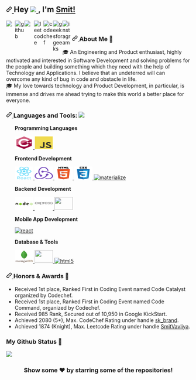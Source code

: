 <!DOCTYPE html>
<html lang="en">
<head>
    <meta charset="UTF-8">
    <meta http-equiv="X-UA-Compatible" content="IE=edge">
    <meta name="viewport" content="width=device-width, initial-scale=1.0">
</head>
<body>
    <article class="markdown-body entry-content container-lg f5" itemprop="text">
        <h2 dir="auto">
            <a id="user-content-hey--im-smit" class="anchor" aria-hidden="true" href="#hey--im-smit">
                <svg class="octicon octicon-link" viewBox="0 0 16 16" version="1.1" width="16" height="16" aria-hidden="true">
                    <path fill-rule="evenodd" d="M7.775 3.275a.75.75 0 001.06 1.06l1.25-1.25a2 2 0 112.83 2.83l-2.5 2.5a2 2 0 01-2.83 0 .75.75 0 00-1.06 1.06 3.5 3.5 0 004.95 0l2.5-2.5a3.5 3.5 0 00-4.95-4.95l-1.25 1.25zm-4.69 9.64a2 2 0 010-2.83l2.5-2.5a2 2 0 012.83 0 .75.75 0 001.06-1.06 3.5 3.5 0 00-4.95 0l-2.5 2.5a3.5 3.5 0 004.95 4.95l1.25-1.25a.75.75 0 00-1.06-1.06l-1.25 1.25a2 2 0 01-2.83 0z"></path>
                </svg>
            </a>Hey <a target="_blank" rel="noopener noreferrer" href="https://github.com/TheDudeThatCode/TheDudeThatCode/blob/master/Assets/Hi.gif">
                <img src="https://github.com/TheDudeThatCode/TheDudeThatCode/raw/master/Assets/Hi.gif" width="29px" style="max-width: 100%;">
            </a>, I'm <a href="https://www.linkedin.com/in/smit-vavliya-300820202/" rel="nofollow">Smit!</a>
        </h2>
        <a href="https://www.linkedin.com/in/smit-vavliya-300820202/" rel="nofollow">
            <img align="left" width="24px" src="https://camo.githubusercontent.com/d659d2bac00c01b42bffbae84bdc121e828b8fecd5b4949ffa2575f5d9e4a371/68747470733a2f2f63646e2e6a7364656c6976722e6e65742f6e706d2f73696d706c652d69636f6e734076332f69636f6e732f6c696e6b6564696e2e737667" data-canonical-src="https://cdn.jsdelivr.net/npm/simple-icons@v3/icons/linkedin.svg" style="max-width: 100%;">
        </a>
        <a href="https://github.com/SmitVavliya" rel="nofollow">
            <img align="left" width="26px" 
src="https://cdn.jsdelivr.net/npm/simple-icons@3.0.1/icons/github.svg" class="w-6 h-6 sm:w-8 sm:h-8 mr-1 sm:mr-4" alt="github" style="max-width: 100%;">
        </a>
        <a href="mailto:srvavliya79@gmail.com">
            <img align="left" width="26px" src="https://camo.githubusercontent.com/c9a89a6426081483aa6cd371bdecae44045961437b349ea97097d476978436f4/68747470733a2f2f63646e2e6a7364656c6976722e6e65742f6e706d2f73696d706c652d69636f6e734076332f69636f6e732f676d61696c2e737667" data-canonical-src="https://cdn.jsdelivr.net/npm/simple-icons@v3/icons/gmail.svg" style="max-width: 100%;">
        </a>
        <a href="https://leetcode.com/SmitVavliya/" rel="nofollow">
            <img align="left" width="26px"
src="https://cdn.jsdelivr.net/npm/simple-icons@3.1.0/icons/leetcode.svg" class="w-6 h-6 sm:w-8 sm:h-8 mr-1 sm:mr-4" alt="leetcode" style="max-width: 100%;">
        </a>
        <a href="https://www.codechef.com/users/sk_brand" rel="nofollow">
            <img align="left" width="26px"
src="https://cdn.jsdelivr.net/npm/simple-icons@3.1.0/icons/codechef.svg" class="w-6 h-6 sm:w-8 sm:h-8 mr-1 sm:mr-4" alt="codechef" style="max-width: 100%;">
        </a>
        <a href="https://auth.geeksforgeeks.org/user/smitvavliya2276/practice/" rel="nofollow">
            <img align="left" width="26px"
src="https://cdn.jsdelivr.net/npm/simple-icons@3.1.0/icons/geeksforgeeks.svg" class="w-6 h-6 sm:w-8 sm:h-8 mr-1 sm:mr-4" alt="geeksforgeeks" style="max-width: 100%;">
        </a>
        <a href="https://www.youtube.com/channel/UCBGOUQHNNtNGcGzVq5rIXjw" rel="nofollow">
            <img align="left" width="26px"
src="https://cdn.jsdelivr.net/npm/simple-icons@3.0.1/icons/instagram.svg" class="w-6 h-6 sm:w-8 sm:h-8 mr-1 sm:mr-4" alt="instagram" style="max-width: 100%;">
        </a>
        <br>
        <h3 dir="auto">
            <a id="user-content-about-me-" class="anchor" aria-hidden="true" href="#about-me-">
            <svg class="octicon octicon-link" viewBox="0 0 16 16" version="1.1" width="16" height="16" aria-hidden="true">
                <path fill-rule="evenodd" d="M7.775 3.275a.75.75 0 001.06 1.06l1.25-1.25a2 2 0 112.83 2.83l-2.5 2.5a2 2 0 01-2.83 0 .75.75 0 00-1.06 1.06 3.5 3.5 0 004.95 0l2.5-2.5a3.5 3.5 0 00-4.95-4.95l-1.25 1.25zm-4.69 9.64a2 2 0 010-2.83l2.5-2.5a2 2 0 012.83 0 .75.75 0 001.06-1.06 3.5 3.5 0 00-4.95 0l-2.5 2.5a3.5 3.5 0 004.95 4.95l1.25-1.25a.75.75 0 00-1.06-1.06l-1.25 1.25a2 2 0 01-2.83 0z"></path>
            </svg>
            </a>About Me <g-emoji class="g-emoji" alias="rocket" fallback-src="https://github.githubassets.com/images/icons/emoji/unicode/1f680.png">🚀</g-emoji>
        </h3>   
        <p dir="auto">
            <g-emoji class="g-emoji" alias="mortar_board" fallback-src="https://github.githubassets.com/images/icons/emoji/unicode/1f393.png">🎓</g-emoji> An Engineering and Product enthusiast, highly motivated and interested in Software Development and solving problems for the people and building something which they need with the help of Technology and Applications. I believe that an undeterred will can overcome any kind of bug in code and obstacle in life.
            <br>
            <g-emoji class="g-emoji" alias="mortar_board" fallback-src="https://github.githubassets.com/images/icons/emoji/unicode/1f393.png">🎓</g-emoji> My love towards technology and Product Development, in particular, is immense and drives me ahead trying to make this world a better place for everyone.
            <br>
        </p>
        <h3 dir="auto"><a id="user-content-languages-and-tools-" class="anchor" aria-hidden="true" href="#languages-and-tools-">
            <svg class="octicon octicon-link" viewBox="0 0 16 16" version="1.1" width="16" height="16" aria-hidden="true">
                <path fill-rule="evenodd" d="M7.775 3.275a.75.75 0 001.06 1.06l1.25-1.25a2 2 0 112.83 2.83l-2.5 2.5a2 2 0 01-2.83 0 .75.75 0 00-1.06 1.06 3.5 3.5 0 004.95 0l2.5-2.5a3.5 3.5 0 00-4.95-4.95l-1.25 1.25zm-4.69 9.64a2 2 0 010-2.83l2.5-2.5a2 2 0 012.83 0 .75.75 0 001.06-1.06 3.5 3.5 0 00-4.95 0l-2.5 2.5a3.5 3.5 0 004.95 4.95l1.25-1.25a.75.75 0 00-1.06-1.06l-1.25 1.25a2 2 0 01-2.83 0z">
                </path>
            </svg>
            </a>Languages and Tools: <a target="_blank" rel="noopener noreferrer" href="https://camo.githubusercontent.com/63371d36886ee658f5a97401f393e1ab1684b2fd3de674b8f5efc7d410b2a3d0/68747470733a2f2f6d656469612e67697068792e636f6d2f6d656469612f57556c706c634d704f43456d5447427442572f67697068792e676966">
            <img src="https://camo.githubusercontent.com/63371d36886ee658f5a97401f393e1ab1684b2fd3de674b8f5efc7d410b2a3d0/68747470733a2f2f6d656469612e67697068792e636f6d2f6d656469612f57556c706c634d704f43456d5447427442572f67697068792e676966" width="30" data-canonical-src="https://media.giphy.com/media/WUlplcMpOCEmTGBtBW/giphy.gif" style="max-width: 100%;">
            </a>
        </h3>
        <ul>
            <p dir="auto"><b>Programming Languages</b></p>
            <a target="_blank" rel="noopener noreferrer" href="https://raw.githubusercontent.com/github/explore/80688e429a7d4ef2fca1e82350fe8e3517d3494d/topics/flutter/flutter.png">
                <img height="35" width="50" class="ml-4 w-8 h-8 sm:w-10 sm:h-10" src="https://raw.githubusercontent.com/devicons/devicon/master/icons/cplusplus/cplusplus-original.svg" alt="cplusplus"/>
            </a>
            <a target="_blank" rel="noopener noreferrer" href="https://raw.githubusercontent.com/github/explore/80688e429a7d4ef2fca1e82350fe8e3517d3494d/topics/flutter/flutter.png">
                <img height="35" width="50" class="ml-4 w-8 h-8 sm:w-10 sm:h-10" src="https://raw.githubusercontent.com/devicons/devicon/master/icons/javascript/javascript-original.svg" alt="cplusplus" style="max-width: 100%;">
            </a>
            <p dir="auto"><b>Frontend Development</b></p>
            <a target="_blank" rel="noopener noreferrer" href="https://raw.githubusercontent.com/github/explore/80688e429a7d4ef2fca1e82350fe8e3517d3494d/topics/flutter/flutter.png">
                <img height="35" width="50" class="ml-4 w-8 h-8 sm:w-10 sm:h-10" src="https://raw.githubusercontent.com/devicons/devicon/master/icons/react/react-original-wordmark.svg" alt="react">
            </a>
            <a target="_blank" rel="noopener noreferrer" href="https://raw.githubusercontent.com/github/explore/80688e429a7d4ef2fca1e82350fe8e3517d3494d/topics/flutter/flutter.png">
                <img height="35" width="50" class="ml-4 w-8 h-8 sm:w-10 sm:h-10" src="https://raw.githubusercontent.com/devicons/devicon/master/icons/redux/redux-original.svg" alt="html5">
            </a>
            <a target="_blank" rel="noopener noreferrer" href="https://raw.githubusercontent.com/github/explore/80688e429a7d4ef2fca1e82350fe8e3517d3494d/topics/flutter/flutter.png">
                <img height="35" width="50" class="ml-4 w-8 h-8 sm:w-10 sm:h-10" src="https://raw.githubusercontent.com/devicons/devicon/master/icons/html5/html5-original-wordmark.svg">
            </a>
            <a target="_blank" rel="noopener noreferrer" href="https://raw.githubusercontent.com/github/explore/80688e429a7d4ef2fca1e82350fe8e3517d3494d/topics/flutter/flutter.png">
                <img height="35" width="50" class="ml-4 w-8 h-8 sm:w-10 sm:h-10" src="https://raw.githubusercontent.com/devicons/devicon/master/icons/css3/css3-original-wordmark.svg" alt="css3">
            </a>
            <a target="_blank" rel="noopener noreferrer" href="https://raw.githubusercontent.com/github/explore/80688e429a7d4ef2fca1e82350fe8e3517d3494d/topics/flutter/flutter.png">
                <img height="35" width="50" class="ml-4 w-8 h-8 sm:w-10 sm:h-10" src="https://raw.githubusercontent.com/prplx/svg-logos/5585531d45d294869c4eaab4d7cf2e9c167710a9/svg/materialize.svg" alt="materialize">
            </a>
            <p dir="auto"><b>Backend Development</b></p>
            <a target="_blank" rel="noopener noreferrer" href="https://raw.githubusercontent.com/github/explore/80688e429a7d4ef2fca1e82350fe8e3517d3494d/topics/flutter/flutter.png">
                <img height="35" width="50" class="ml-4 w-8 h-8 sm:w-10 sm:h-10" src="https://raw.githubusercontent.com/devicons/devicon/master/icons/nodejs/nodejs-original-wordmark.svg" alt="react">
            </a>
            <a target="_blank" rel="noopener noreferrer" href="https://raw.githubusercontent.com/github/explore/80688e429a7d4ef2fca1e82350fe8e3517d3494d/topics/flutter/flutter.png">
                <img height="35" width="50" class="ml-4 w-8 h-8 sm:w-10 sm:h-10" src="https://raw.githubusercontent.com/devicons/devicon/master/icons/express/express-original-wordmark.svg" alt="html5">
            </a>
            <a target="_blank" rel="noopener noreferrer" href="https://raw.githubusercontent.com/github/explore/80688e429a7d4ef2fca1e82350fe8e3517d3494d/topics/flutter/flutter.png">
                <img height="35" width="50" class="ml-4 w-8 h-8 sm:w-10 sm:h-10" src="https://www.vectorlogo.zone/logos/graphql/graphql-icon.svg">
            </a>
            <p dir="auto"><b>Mobile App Development</b></p>
            <a target="_blank" rel="noopener noreferrer" href="https://raw.githubusercontent.com/github/explore/80688e429a7d4ef2fca1e82350fe8e3517d3494d/topics/flutter/flutter.png">
                <img height="35" width="50" class="ml-4 w-8 h-8 sm:w-10 sm:h-10" src="https://reactnative.dev/img/header_logo.svg" alt="react">
            </a>
            <p dir="auto"><b>Database & Tools</b></p>
            <a target="_blank" rel="noopener noreferrer" href="https://raw.githubusercontent.com/github/explore/80688e429a7d4ef2fca1e82350fe8e3517d3494d/topics/flutter/flutter.png">
                <img height="35" width="50" class="ml-4 w-8 h-8 sm:w-10 sm:h-10" src="https://raw.githubusercontent.com/devicons/devicon/master/icons/mongodb/mongodb-original-wordmark.svg" alt="react">
            </a>
            <a target="_blank" rel="noopener noreferrer" href="https://raw.githubusercontent.com/github/explore/80688e429a7d4ef2fca1e82350fe8e3517d3494d/topics/flutter/flutter.png">
                <img height="35" width="50" class="ml-4 w-8 h-8 sm:w-10 sm:h-10" src="https://www.svgrepo.com/show/354202/postman-icon.svg">
            </a>
            <a target="_blank" rel="noopener noreferrer" href="https://raw.githubusercontent.com/github/explore/80688e429a7d4ef2fca1e82350fe8e3517d3494d/topics/flutter/flutter.png">
                <img height="35" width="50" class="ml-4 w-8 h-8 sm:w-10 sm:h-10" src="https://cdn.worldvectorlogo.com/logos/adobe-xd.svg" alt="html5">
            </a>
        </ul>
        <h3 dir="auto">
            <a id="user-content-honors--awards-" class="anchor" aria-hidden="true" href="#honors--awards-">
                <svg class="octicon octicon-link" viewBox="0 0 16 16" version="1.1" width="16" height="16" aria-hidden="true">
                    <path fill-rule="evenodd" d="M7.775 3.275a.75.75 0 001.06 1.06l1.25-1.25a2 2 0 112.83 2.83l-2.5 2.5a2 2 0 01-2.83 0 .75.75 0 00-1.06 1.06 3.5 3.5 0 004.95 0l2.5-2.5a3.5 3.5 0 00-4.95-4.95l-1.25 1.25zm-4.69 9.64a2 2 0 010-2.83l2.5-2.5a2 2 0 012.83 0 .75.75 0 001.06-1.06 3.5 3.5 0 00-4.95 0l-2.5 2.5a3.5 3.5 0 004.95 4.95l1.25-1.25a.75.75 0 00-1.06-1.06l-1.25 1.25a2 2 0 01-2.83 0z"></path>
                </svg>
            </a>Honors &amp; Awards <g-emoji class="g-emoji" alias="medal_sports" fallback-src="https://github.githubassets.com/images/icons/emoji/unicode/1f3c5.png">🏅</g-emoji>
        </h3>
        <ul dir="auto">
            <li>Received 1st place, Ranked First in Coding Event named Code Catalyst organized by Codechef.
            </li>
            <li>Received 1st place, Ranked First in Coding Event named Code Command, organized by Codechef.
            </li>
            <li>Received 985 Rank, Secured out of 10,950 in Google KickStart.
            </li>
            <li>Achieved 2080 (5*), Max. CodeChef Rating under handle <a href="https://www.codechef.com/users/sk_brand">sk_brand</a>.
            </li>
            <li>Achieved 1874 (Knight), Max. Leetcode Rating under handle <a href="https://leetcode.com/SmitVavliya/">SmitVavliya</a>.
            </li>
        </ul>
        <h3 dir="auto">My Github Status 🦸</h3>        
        <a target="_blank" rel="noopener noreferrer" href="#">
            <img class="ml-4 w-8 h-8 sm:w-10 sm:h-10" src="https://github-readme-stats.vercel.app/api?username=SmitVavliya&show_icons=true&theme=default">
        </a>
        <div align="center" dir="auto">
            <h3 dir="auto">
                Show some <g-emoji class="g-emoji" alias="heart" fallback-src="https://github.githubassets.com/images/icons/emoji/unicode/2764.png">❤️</g-emoji> by starring some of the repositories!
            </h3>
        </div>
    </article>
</body>
</html>
